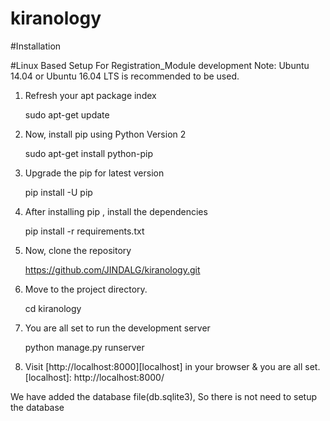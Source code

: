 # kiranology

#Installation

#Linux Based Setup For Registration_Module development
Note: Ubuntu 14.04 or Ubuntu 16.04 LTS is recommended to be used.

1. Refresh your apt package index
    
   sudo apt-get update

2. Now, install pip using Python Version 2
   
   sudo apt-get install python-pip
   
3. Upgrade the pip for latest version
   
   pip install -U pip

4. After installing pip , install the dependencies

   pip install -r requirements.txt

5. Now, clone the repository

   https://github.com/JINDALG/kiranology.git

5. Move to the project directory.

   cd kiranology

6. You are all set to run the development server

   python manage.py runserver

7. Visit [http://localhost:8000][localhost] in your browser & you are all set.
   [localhost]: http://localhost:8000/
   
We have added the database file(db.sqlite3), So there is not need to setup the database
